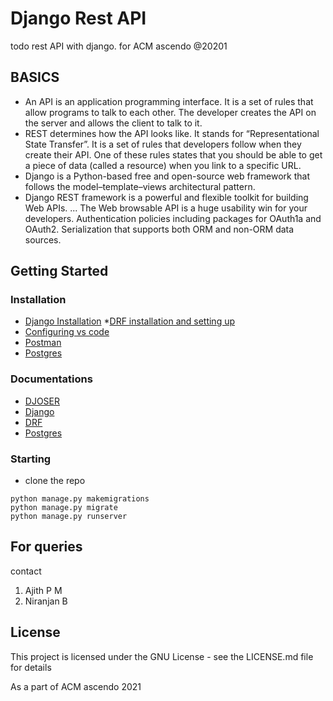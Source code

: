 # Django Rest API

todo rest API with django. for ACM ascendo @20201

## BASICS

* An API is an application programming interface. It is a set of rules that allow programs to talk to each other. The developer creates the API on the server and allows the client to talk to it.
* REST determines how the API looks like. It stands for “Representational State Transfer”. It is a set of rules that developers follow when they create their API. One of these rules states that you should be able to get a piece of data (called a resource) when you link to a specific URL.
* Django is a Python-based free and open-source web framework that follows the model–template–views architectural pattern.
* Django REST framework is a powerful and flexible toolkit for building Web APIs. ... The Web browsable API is a huge usability win for your developers. Authentication policies including packages for OAuth1a and OAuth2. Serialization that supports both ORM and non-ORM data sources.
## Getting Started

### Installation

* <a href="https://docs.djangoproject.com/en/1.8/howto/windows/#:~:text=Django%20can%20be%20installed%20easily,version%20in%20the%20command%20prompt.">Django Installation</a>
*<a href="https://www.django-rest-framework.org/#installation">DRF installation and setting up </a>
* <a href="https://djangocentral.com/visual-studio-code-setup-for-django-developers/">Configuring vs code</a>
* <a href="https://www.postman.com/downloads/"> Postman </a>
* <a href="https://www.digitalocean.com/community/tutorials/how-to-install-and-configure-django-with-postgres-nginx-and-gunicorn"> Postgres </a>

### Documentations

* <a href="https://djoser.readthedocs.io/en/latest/authentication_backends.html"> DJOSER </a>
* <a href="https://docs.djangoproject.com/en/3.2/"> Django </a>
* <a href="https://www.django-rest-framework.org/"> DRF </a>
* <a href="https://www.postgresql.org/docs/">Postgres</a>

### Starting

* clone the repo
```
python manage.py makemigrations
python manage.py migrate
python manage.py runserver
```


## For queries

contact

1. Ajith P M
2. Niranjan B



## License

This project is licensed under the GNU License - see the LICENSE.md file for details


As a part of ACM ascendo 2021
